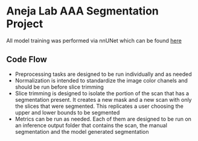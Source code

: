 # Aneja Lab AAA Segmentation Project

All model training was performed via nnUNet which can be found [here](https://github.com/MIC-DKFZ/nnUNet/tree/master)

## Code Flow
- Preprocessing tasks are designed to be run individually and as needed
- Normalization is intended to standardize the image color chanels and should be run before slice trimming
- Slice trimming is designed to isolate the portion of the scan that has a segmentation present. It creates a new mask and a new scan with only the slices that were segmented. This replicates a user choosing the upper and lower bounds to be segmented
- Metrics can be run as needed. Each of them are designed to be run on an inference output folder that contains the scan, the manual segmentation and the model generated segmentation
